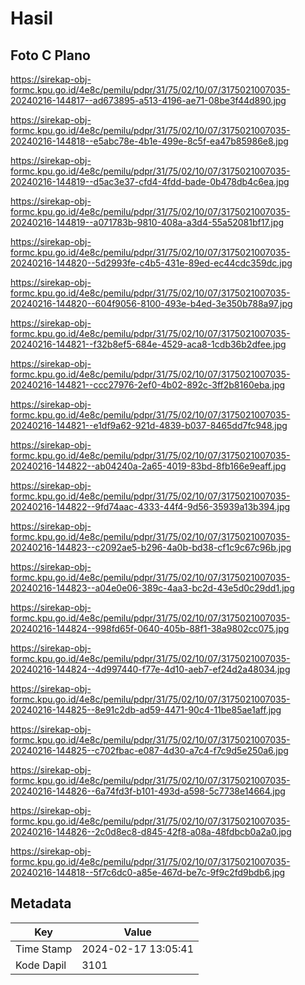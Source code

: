 # Hasil

## Foto C Plano

https://sirekap-obj-formc.kpu.go.id/4e8c/pemilu/pdpr/31/75/02/10/07/3175021007035-20240216-144817--ad673895-a513-4196-ae71-08be3f44d890.jpg

https://sirekap-obj-formc.kpu.go.id/4e8c/pemilu/pdpr/31/75/02/10/07/3175021007035-20240216-144818--e5abc78e-4b1e-499e-8c5f-ea47b85986e8.jpg

https://sirekap-obj-formc.kpu.go.id/4e8c/pemilu/pdpr/31/75/02/10/07/3175021007035-20240216-144819--d5ac3e37-cfd4-4fdd-bade-0b478db4c6ea.jpg

https://sirekap-obj-formc.kpu.go.id/4e8c/pemilu/pdpr/31/75/02/10/07/3175021007035-20240216-144819--a071783b-9810-408a-a3d4-55a52081bf17.jpg

https://sirekap-obj-formc.kpu.go.id/4e8c/pemilu/pdpr/31/75/02/10/07/3175021007035-20240216-144820--5d2993fe-c4b5-431e-89ed-ec44cdc359dc.jpg

https://sirekap-obj-formc.kpu.go.id/4e8c/pemilu/pdpr/31/75/02/10/07/3175021007035-20240216-144820--604f9056-8100-493e-b4ed-3e350b788a97.jpg

https://sirekap-obj-formc.kpu.go.id/4e8c/pemilu/pdpr/31/75/02/10/07/3175021007035-20240216-144821--f32b8ef5-684e-4529-aca8-1cdb36b2dfee.jpg

https://sirekap-obj-formc.kpu.go.id/4e8c/pemilu/pdpr/31/75/02/10/07/3175021007035-20240216-144821--ccc27976-2ef0-4b02-892c-3ff2b8160eba.jpg

https://sirekap-obj-formc.kpu.go.id/4e8c/pemilu/pdpr/31/75/02/10/07/3175021007035-20240216-144821--e1df9a62-921d-4839-b037-8465dd7fc948.jpg

https://sirekap-obj-formc.kpu.go.id/4e8c/pemilu/pdpr/31/75/02/10/07/3175021007035-20240216-144822--ab04240a-2a65-4019-83bd-8fb166e9eaff.jpg

https://sirekap-obj-formc.kpu.go.id/4e8c/pemilu/pdpr/31/75/02/10/07/3175021007035-20240216-144822--9fd74aac-4333-44f4-9d56-35939a13b394.jpg

https://sirekap-obj-formc.kpu.go.id/4e8c/pemilu/pdpr/31/75/02/10/07/3175021007035-20240216-144823--c2092ae5-b296-4a0b-bd38-cf1c9c67c96b.jpg

https://sirekap-obj-formc.kpu.go.id/4e8c/pemilu/pdpr/31/75/02/10/07/3175021007035-20240216-144823--a04e0e06-389c-4aa3-bc2d-43e5d0c29dd1.jpg

https://sirekap-obj-formc.kpu.go.id/4e8c/pemilu/pdpr/31/75/02/10/07/3175021007035-20240216-144824--998fd65f-0640-405b-88f1-38a9802cc075.jpg

https://sirekap-obj-formc.kpu.go.id/4e8c/pemilu/pdpr/31/75/02/10/07/3175021007035-20240216-144824--4d997440-f77e-4d10-aeb7-ef24d2a48034.jpg

https://sirekap-obj-formc.kpu.go.id/4e8c/pemilu/pdpr/31/75/02/10/07/3175021007035-20240216-144825--8e91c2db-ad59-4471-90c4-11be85ae1aff.jpg

https://sirekap-obj-formc.kpu.go.id/4e8c/pemilu/pdpr/31/75/02/10/07/3175021007035-20240216-144825--c702fbac-e087-4d30-a7c4-f7c9d5e250a6.jpg

https://sirekap-obj-formc.kpu.go.id/4e8c/pemilu/pdpr/31/75/02/10/07/3175021007035-20240216-144826--6a74fd3f-b101-493d-a598-5c7738e14664.jpg

https://sirekap-obj-formc.kpu.go.id/4e8c/pemilu/pdpr/31/75/02/10/07/3175021007035-20240216-144826--2c0d8ec8-d845-42f8-a08a-48fdbcb0a2a0.jpg

https://sirekap-obj-formc.kpu.go.id/4e8c/pemilu/pdpr/31/75/02/10/07/3175021007035-20240216-144818--5f7c6dc0-a85e-467d-be7c-9f9c2fd9bdb6.jpg


## Metadata

| Key        | Value               |
| ---------- | ------------------- |
| Time Stamp | 2024-02-17 13:05:41 |
| Kode Dapil | 3101                |




